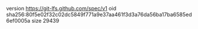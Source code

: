 version https://git-lfs.github.com/spec/v1
oid sha256:80f5e02f32c02dc5849f771a9e37aa461f3d3a76da56ba17ba6585ed6ef0005a
size 29439

